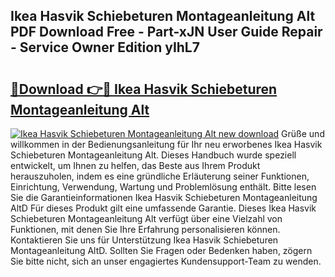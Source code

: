 ## Ikea Hasvik Schiebeturen Montageanleitung Alt PDF Download Free - Part-xJN User Guide Repair - Service Owner Edition yIhL7

# <h2><a href="http://df84gcw.blite.top/?on=Ikea+Hasvik+Schiebeturen+Montageanleitung+Alt">🔗Download 👉🔴 Ikea Hasvik Schiebeturen Montageanleitung Alt</a></h2>

[![Ikea Hasvik Schiebeturen Montageanleitung Alt new download](https://i.imgur.com/lujVjoI.png)](http://df84gcw.blite.top/?on=Ikea+Hasvik+Schiebeturen+Montageanleitung+Alt)
Grüße und willkommen in der Bedienungsanleitung für Ihr neu erworbenes Ikea Hasvik Schiebeturen Montageanleitung Alt. Dieses Handbuch wurde speziell entwickelt, um Ihnen zu helfen, das Beste aus Ihrem Produkt herauszuholen, indem es eine gründliche Erläuterung seiner Funktionen, Einrichtung, Verwendung, Wartung und Problemlösung enthält. Bitte lesen Sie die Garantieinformationen Ikea Hasvik Schiebeturen Montageanleitung AltD Für dieses Produkt gilt eine umfassende Garantie. Dieses Ikea Hasvik Schiebeturen Montageanleitung Alt verfügt über eine Vielzahl von Funktionen, mit denen Sie Ihre Erfahrung personalisieren können. Kontaktieren Sie uns für Unterstützung Ikea Hasvik Schiebeturen Montageanleitung AltD. Sollten Sie Fragen oder Bedenken haben, zögern Sie bitte nicht, sich an unser engagiertes Kundensupport-Team zu wenden.

